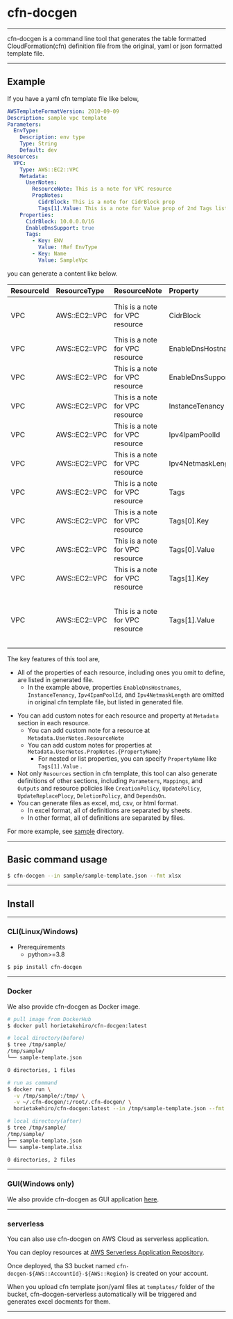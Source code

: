 # cfn-docgen

<!-- ![buildbadge](https://codebuild.ap-northeast-1.amazonaws.com/badges?uuid=eyJlbmNyeXB0ZWREYXRhIjoidERrRjdNRERUMWRqWGc5TW1VTGREYXJkQ1BKc2JremZsRS8vK21jdThTeWlTeEpaVTRJSHU0aVBVTHE2aDJudStCUXF6c2tFWlZQSnFiLzhta216dk1nPSIsIml2UGFyYW1ldGVyU3BlYyI6Ik95ZGR1VHBOZ0pqZUJXZWkiLCJtYXRlcmlhbFNldFNlcmlhbCI6MX0%3D&branch=release) -->

---

cfn-docgen is a command line tool that generates the table formatted CloudFormation(cfn) definition file from the original, yaml or json formatted template file. 

---

## Example
If you have a yaml cfn template file like below, 
```Yaml
AWSTemplateFormatVersion: 2010-09-09
Description: sample vpc template
Parameters:
  EnvType:
    Description: env type
    Type: String
    Default: dev
Resources: 
  VPC:
    Type: AWS::EC2::VPC
    Metadata:
      UserNotes:
        ResourceNote: This is a note for VPC resource
        PropNotes:
          CidrBlock: This is a note for CidrBlock prop
          Tags[1].Value: This is a note for Value prop of 2nd Tags list prop
    Properties:
      CidrBlock: 10.0.0.0/16
      EnableDnsSupport: true
      Tags:
        - Key: ENV
          Value: !Ref EnvType
        - Key: Name
          Value: SampleVpc
```
you can generate a content like below.

| ResourceId   | ResourceType   | ResourceNote                    | Property           | Value              | UserNote                                            | Required   | Type        | UpdateType   | Description                                                                                     | IsOmittable   | Filename   |
|:-------------|:---------------|:--------------------------------|:-------------------|:-------------------|:----------------------------------------------------|:-----------|:------------|:-------------|:------------------------------------------------------------------------------------------------|:--------------|:-----------|
| VPC          | AWS::EC2::VPC  | This is a note for VPC resource | CidrBlock          | 10.0.0.0/16        | This is a note for CidrBlock prop                   | False      | String      | Immutable    | http://docs.aws.amazon.com/AWSCloudFormation/latest/UserGuide/aws-resource-ec2-vpc.html         | False         | cfn.yaml   |
| VPC          | AWS::EC2::VPC  | This is a note for VPC resource | EnableDnsHostnames |                    |                                                     | False      | Boolean     | Mutable      | http://docs.aws.amazon.com/AWSCloudFormation/latest/UserGuide/aws-resource-ec2-vpc.html         | True          | cfn.yaml   |
| VPC          | AWS::EC2::VPC  | This is a note for VPC resource | EnableDnsSupport   | True               |                                                     | False      | Boolean     | Mutable      | http://docs.aws.amazon.com/AWSCloudFormation/latest/UserGuide/aws-resource-ec2-vpc.html         | False         | cfn.yaml   |
| VPC          | AWS::EC2::VPC  | This is a note for VPC resource | InstanceTenancy    |                    |                                                     | False      | String      | Mutable      | http://docs.aws.amazon.com/AWSCloudFormation/latest/UserGuide/aws-resource-ec2-vpc.html         | True          | cfn.yaml   |
| VPC          | AWS::EC2::VPC  | This is a note for VPC resource | Ipv4IpamPoolId     |                    |                                                     | False      | String      | Immutable    | http://docs.aws.amazon.com/AWSCloudFormation/latest/UserGuide/aws-resource-ec2-vpc.html         | True          | cfn.yaml   |
| VPC          | AWS::EC2::VPC  | This is a note for VPC resource | Ipv4NetmaskLength  |                    |                                                     | False      | Integer     | Immutable    | http://docs.aws.amazon.com/AWSCloudFormation/latest/UserGuide/aws-resource-ec2-vpc.html         | True          | cfn.yaml   |
| VPC          | AWS::EC2::VPC  | This is a note for VPC resource | Tags               |                    |                                                     | False      | List of Tag | Mutable      | http://docs.aws.amazon.com/AWSCloudFormation/latest/UserGuide/aws-resource-ec2-vpc.html         | False         | cfn.yaml   |
| VPC          | AWS::EC2::VPC  | This is a note for VPC resource | Tags[0].Key        | ENV                |                                                     | True       | String      | Mutable      | http://docs.aws.amazon.com/AWSCloudFormation/latest/UserGuide/aws-properties-resource-tags.html | False         | cfn.yaml   |
| VPC          | AWS::EC2::VPC  | This is a note for VPC resource | Tags[0].Value      | {'Ref': 'EnvType'} |                                                     | True       | String      | Mutable      | http://docs.aws.amazon.com/AWSCloudFormation/latest/UserGuide/aws-properties-resource-tags.html | False         | cfn.yaml   |
| VPC          | AWS::EC2::VPC  | This is a note for VPC resource | Tags[1].Key        | Name               |                                                     | True       | String      | Mutable      | http://docs.aws.amazon.com/AWSCloudFormation/latest/UserGuide/aws-properties-resource-tags.html | False         | cfn.yaml   |
| VPC          | AWS::EC2::VPC  | This is a note for VPC resource | Tags[1].Value      | SampleVpc          | This is a note for Value prop of 2nd Tags list prop | True       | String      | Mutable      | http://docs.aws.amazon.com/AWSCloudFormation/latest/UserGuide/aws-properties-resource-tags.html | False         | cfn.yaml   |



The key features of this tool are,

- All of the properties of each resource, including ones you omit to define, are listed in generated file.
  - In the example above, properties `EnableDnsHostnames`, `InstanceTenancy`, `Ipv4IpamPoolId`, and `Ipv4NetmaskLength` are omitted in original cfn template file, but listed in generated file.
<!-- - References for each resource and property listed at [official User Guide](https://docs.aws.amazon.com/AWSCloudFormation/latest/UserGuide/aws-template-resource-type-ref.html) are merged in generated file as columns `Required`, `Type`, `UpdateType`, and `Description`. -->
- You can add custom notes for each resource and property at `Metadata` section in each resource.
  - You can add custom note for a resource at `Metadata.UserNotes.ResourceNote`
  - You can add custom notes for properties at `Metadata.UserNotes.PropNotes.{PropertyName}`
    - For nested or list properties, you can specify `PropertyName` like `Tags[1].Value` .
- Not only `Resources` section in cfn template, this tool can also generate definitions of other sections, including `Parameters`, `Mappings`, and `Outputs` and resource policies like `CreationPolicy`, `UpdatePolicy`, `UpdateReplacePlocy`, `DeletionPolicy`, and `DependsOn`.
- You can generate files as excel, md, csv, or html format.
  - In excel format, all of definitions are separated by sheets. 
  - In other format, all of definitions are separated by files.

For more example, see [sample](./sample) directory.

---

## Basic command usage

```Bash
$ cfn-docgen --in sample/sample-template.json --fmt xlsx
```


---

## Install

---

### CLI(Linux/Windows)

- Prerequirements
  - python>=3.8

```Bash
$ pip install cfn-docgen
```

---

### Docker

We also provide cfn-docgen as Docker image.

```Bash
# pull image from DockerHub
$ docker pull horietakehiro/cfn-docgen:latest

# local directory(before)
$ tree /tmp/sample/
/tmp/sample/
└── sample-template.json

0 directories, 1 files

# run as command
$ docker run \
  -v /tmp/sample/:/tmp/ \
  -v ~/.cfn-docgen/:/root/.cfn-docgen/ \
  horietakehiro/cfn-docgen:latest --in /tmp/sample-template.json --fmt xlsx

# local directory(after)
$ tree /tmp/sample/
/tmp/sample/
├── sample-template.json
└── sample-template.xlsx

0 directories, 2 files
```

---

### GUI(Windows only)

We also provide cfn-docgen as GUI application [here](https://github.com/horietakehiro/cfn-docgen-gui).

---

### serverless
You can also use cfn-docgen on AWS Cloud as serverless application.

You can deploy resources at [AWS Serverless Application Repository](https://ap-northeast-1.console.aws.amazon.com/lambda/home?region=ap-northeast-1#/create/app?applicationId=arn:aws:serverlessrepo:ap-northeast-1:382098889955:applications/cfn-docgen-serverless).

Once deployed, tha S3 bucket named `cfn-docgen-${AWS::AccountId}-${AWS::Region}` is created on your account. 

When you upload cfn template json/yaml files  at `templates/` folder of the bucket, cfn-docgen-serverless automatically will be triggered and generates excel docments for them.

---

